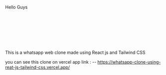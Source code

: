 Hello Guys 

<br>
<br><br><br><br><br>

This is a whatsapp web clone made using React js and Tailwind CSS 

you can see this clone on vercel app 
link : -- https://whatsapp-clone-using-reat-js-tailwind-css.vercel.app/
